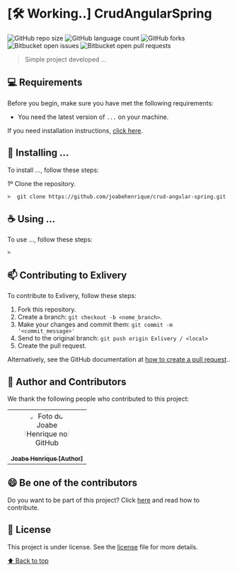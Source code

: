 # [:hammer_and_wrench: Working..] CrudAngularSpring

![GitHub repo size](https://img.shields.io/github/repo-size/joabehenrique/crud-angular-spring?style=flat)
![GitHub language count](https://img.shields.io/github/languages/count/joabehenrique/crud-angular-spring?style=flat)
![GitHub forks](https://img.shields.io/github/forks/joabehenrique/crud-angular-spring?style=flat)
![Bitbucket open issues](https://img.shields.io/bitbucket/issues/joabehenrique/crud-angular-spring?style=flat)
![Bitbucket open pull requests](https://img.shields.io/bitbucket/pr-raw/joabehenrique/crud-angular-spring?style=flat)

> Simple project developed ...

## 💻 Requirements

Before you begin, make sure you have met the following requirements:

- You need the latest version of `...` on your machine.

If you need installation instructions, [click here]("...").

## 🚀 Installing ...

To install ..., follow these steps:

1º Clone the repository.

```
>  git clone https://github.com/joabehenrique/crud-angular-spring.git
```

## ☕ Using ...

To use ..., follow these steps:

```
>
```

## 📫 Contributing to Exlivery

To contribute to Exlivery, follow these steps:

1. Fork this repository.
2. Create a branch: `git checkout -b <nome_branch>`.
3. Make your changes and commit them: `git commit -m '<commit_message>'`
4. Send to the original branch: `git push origin Exlivery / <local>`
5. Create the pull request.

Alternatively, see the GitHub documentation at [how to create a pull request](https://help.github.com/en/github/collaborating-with-issues-and-pull-requests/creating-a-pull-request)..

## 🤝 Author and Contributors

We thank the following people who contributed to this project:

<table>
  <tr>
    <td align="center">
      <a href="https://github.com/joabehenrique">
        <img src="https://avatars3.githubusercontent.com/u/64988299" width="100px" style="border-radius: 90px" alt="Foto do Joabe Henrique no GitHub"/><br>
        <sub>
          <b>Joabe Henrique [Author]</b>
        </sub>
      </a>
    </td>
  </tr>
</table>

## 😄 Be one of the contributors<br>

Do you want to be part of this project? Click [here](https://github.com/joabehenrique/crud-angular-spring/blob/master/CONTRIBUTING.md) and read how to contribute.

## 📝 License

This project is under license. See the [license](https://github.com/joabehenrique/crud-angular-spring/blob/master/LICENSE.md) file for more details.

[⬆ Back to top](#CrudAngularSpring)<br>
